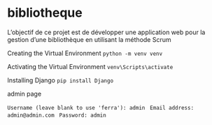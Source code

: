 # bibliotheque
L’objectif de ce projet est de développer une application web pour la gestion d’une bibliothèque en utilisant la méthode Scrum

Creating the Virtual Environment
```python -m venv venv```

Activating the Virtual Environment
```venv\Scripts\activate```

Installing Django
```pip install Django ```

admin page 

```Username (leave blank to use 'ferra'): admin ```
```Email address: admin@admin.com ```
```Password: admin```
